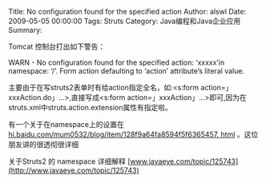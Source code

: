 Title: No configuration found for the specified action
Author: alswl
Date: 2009-05-05 00:00:00
Tags: Struts
Category: Java编程和Java企业应用
Summary: 

Tomcat 控制台打出如下警告：

WARN - No configuration found for the specified action: ‘xxxxx’in namespace:
‘/’. Form action defaulting to ‘action’ attribute’s literal value.

主要由于在写struts2表单时有给action指定全名，如:<s:form action=」xxxAction.do」…>,直接写成<s:form
action=」xxxAction」…>即可,因为在struts.xml中struts.action.extension属性有指定啦。

有一个关于在namespace上的设置在 [hi.baidu.com/mum0532/blog/item/128f9a64fa8594f5f6365457.
html](http://hi.baidu.com/mum0532/blog/item/128f9a64fa8594f5f6365457.html)
。这位朋友讲的很透彻很详细

关于Struts2 的 namespace 详细解释
[www.javaeye.com/topic/125743](http://www.javaeye.com/topic/125743)

